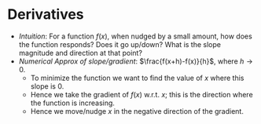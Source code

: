 # Derivatives
- *Intuition*: For a function $f(x)$, when nudged by a small amount, how does the function responds? Does it go up/down? What is the slope magnitude and direction at that point?
- *Numerical Approx of slope/gradient*: $\frac{f(x+h)-f(x)}{h}$, where $h\rightarrow 0$.  
  - To minimize the function we want to find the value of $x$ where this slope is 0. 
  - Hence we take the gradient of $f(x)$ w.r.t. $x$; this is the direction where the function is increasing. 
  - Hence we move/nudge $x$ in the negative direction of the gradient. 